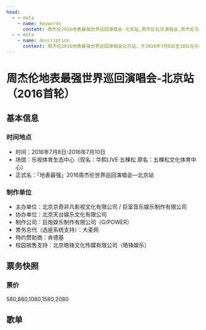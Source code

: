 ```yaml
---
head:
  - - meta
    - name: keywords
      content: 周杰伦2016地表最强世界巡回演唱会-北京站,周杰伦北京演唱会,周杰伦鸟巢演唱会,工人体育馆周杰伦
  - - meta
    - name: description
      content: 周杰伦2016地表最强世界巡回演唱会北京站，于2016年7月8日至10日在乐视体育生态中心（现名：华熙LIVE·五棵松）举行，票务快照和歌单详情。
---
```


# 周杰伦地表最强世界巡回演唱会-北京站（2016首轮）

## 基本信息

### 时间地点
- 时间：2016年7月8日-2016年7月10日
- 场馆：乐视体育生态中心（现名：华熙LIVE·五棵松 原名：五棵松文化体育中心）
- 正式名：「地表最强」2016周杰伦世界巡回演唱会—北京站

### 制作单位
- 主办单位：北京京奇非凡影视文化有限公司 / 巨室音乐娱乐制作有限公司
- 协办单位：北京天台娱乐文化有限公司
- 制作公司：巨炮娱乐制作有限公司（G/POWER）
- 票务总代（选座系统支持）：大麦网
- 特约赞助商：肯德基
- 校园销售支持：北京皓锋文化传媒有限公司（皓锋娱乐）

## 票务快照
### 票价
580,880,1080,1580,2080

## 歌单